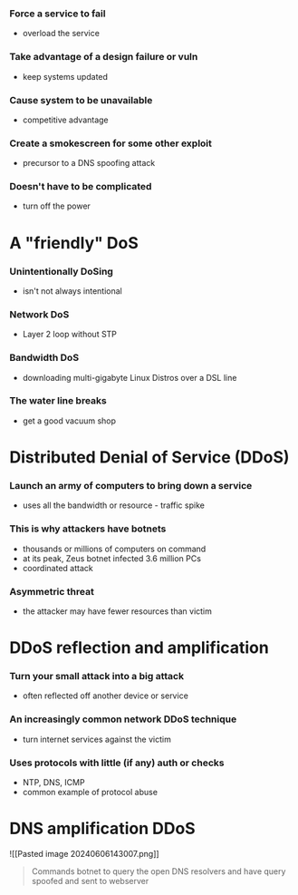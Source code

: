 ### Force a service to fail
- overload the service
### Take advantage of a design failure or vuln
- keep systems updated
### Cause system to be unavailable
- competitive advantage
### Create a smokescreen for some other exploit
- precursor to a DNS spoofing attack
### Doesn't have to be complicated
- turn off the power
# A "friendly" DoS
### Unintentionally DoSing
- isn't not always intentional
### Network DoS
- Layer 2 loop without STP
### Bandwidth DoS
- downloading multi-gigabyte Linux Distros over a DSL line
### The water line breaks
- get a good vacuum shop
# Distributed Denial of Service (DDoS)
### Launch an army of computers to bring down a service
- uses all the bandwidth or resource - traffic spike
### This is why attackers have botnets
- thousands or millions of computers on command
- at its peak, Zeus botnet infected 3.6 million PCs
- coordinated attack
### Asymmetric threat
- the attacker may have fewer resources than victim
# DDoS reflection and amplification
### Turn your small attack into a big attack
- often reflected off another device or service
### An increasingly common network DDoS technique
- turn internet services against the victim
### Uses protocols with little (if any) auth or checks
- NTP, DNS, ICMP
- common example of protocol abuse
# DNS amplification DDoS
![[Pasted image 20240606143007.png]]
> Commands botnet to query  the open DNS resolvers and have query spoofed and sent to webserver